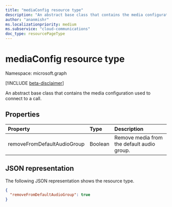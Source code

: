 ```yaml
---
title: "mediaConfig resource type"
description: "An abstract base class that contains the media configuration used to connect to a call."
author: "ananmishr"
ms.localizationpriority: medium
ms.subservice: "cloud-communications"
doc_type: resourcePageType
---
```


# mediaConfig resource type

Namespace: microsoft.graph

[!INCLUDE [beta-disclaimer](../../includes/beta-disclaimer.md)]

An abstract base class that contains the media configuration used to connect to a call.

## Properties

| Property       | Type    | Description|
|:---------------|:--------|:----------|
| removeFromDefaultAudioGroup | Boolean |Remove media from the default audio group.|

## JSON representation

The following JSON representation shows the resource type.

<!-- {
  "blockType": "resource",
  "optionalProperties": [
    "removeFromDefaultAudioGroup"
   ],
  "abstract": true,
  "@odata.type": "microsoft.graph.mediaConfig"
}-->
```json
{
  "removeFromDefaultAudioGroup": true
}
```

<!-- uuid: 8fcb5dbc-d5aa-4681-8e31-b001d5168d79
2015-10-25 14:57:30 UTC -->
<!--
{
  "type": "#page.annotation",
  "description": "mediaConfig resource",
  "keywords": "",
  "section": "documentation",
  "tocPath": "",
  "suppressions": []
}
-->


